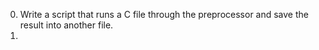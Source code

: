 0. Write a script that runs a C file through the preprocessor and save the result into another file.
1. 
